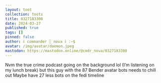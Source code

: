 ```yaml
---
layout: toot
collection: toots
title: 0327183300
date: 2024-03-27
published: true
tags: []
pinned: false
author: ⸸ commander ░ nova ⸸ :~$
avatar: /img/avatar/daemon.jpeg
mastodon: https://mastodon.online/@cmdr_nova/0327183300
---
```


Nvm the true crime podcast going on the background lol (I’m listening on my lunch break) but this guy with the 87 Bender avatar bots needs to chill out Maybe have 27 less bots on the fedi timeline
